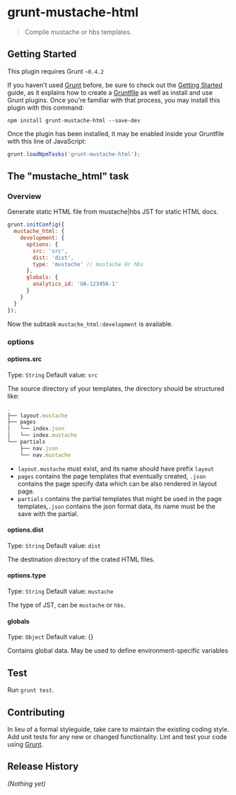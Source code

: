 # grunt-mustache-html

> Compile mustache or hbs templates.

## Getting Started
This plugin requires Grunt `~0.4.2`

If you haven't used [Grunt](http://gruntjs.com/) before, be sure to check out the [Getting Started](http://gruntjs.com/getting-started) guide, as it explains how to create a [Gruntfile](http://gruntjs.com/sample-gruntfile) as well as install and use Grunt plugins. Once you're familiar with that process, you may install this plugin with this command:

```shell
npm install grunt-mustache-html --save-dev
```

Once the plugin has been installed, it may be enabled inside your Gruntfile with this line of JavaScript:

```js
grunt.loadNpmTasks('grunt-mustache-html');
```

## The "mustache_html" task

### Overview
Generate static HTML file from mustache|hbs JST for static HTML docs.

```js
grunt.initConfig({
  mustache_html: {
    development: {
      options: {
        src: 'src',
        dist: 'dist',
        type: 'mustache' // mustache Or hbs
      },
      globals: {
        analytics_id: 'UA-123456-1'
      }
    }
  }
});
```

Now the subtask `mustache_html:development` is available.

### options

#### options.src
Type: `String`
Default value: `src`

The source directory of your templates, the directory should be structured like:

```js
.
├── layout.mustache
├── pages
│   └── index.json
│   └── index.mustache
└── partials
    ├── nav.json
    └── nav.mustache
```

* `layout.mustache` must exist, and its name should have prefix `layout`
* `pages` contains the page templates that eventually created, `.json` contains the page specify data
which can be also rendered in layout page.
* `partials` contains the partial templates that might be used in the page templates,`.json` contains the json format data, its name must be the save with the partial.

#### options.dist
Type: `String`
Default value: `dist`

The destination directory of the crated HTML files.

#### options.type
Type: `String`
Default value: `mustache`

The type of JST, can be `mustache` or `hbs`.

#### globals
Type: `Object`
Default value: {}

Contains global data. May be used to define environment-specific variables

## Test
Run `grunt test`.

## Contributing
In lieu of a formal styleguide, take care to maintain the existing coding style. Add unit tests for any new or changed functionality. Lint and test your code using [Grunt](http://gruntjs.com/).

## Release History
_(Nothing yet)_

